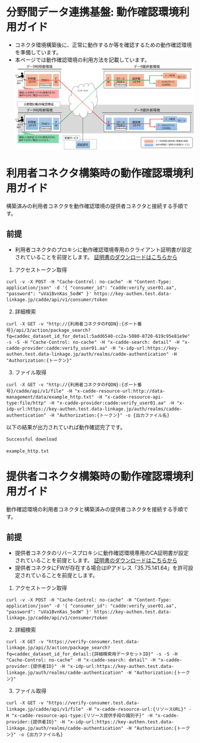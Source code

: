 # 分野間データ連携基盤: 動作確認環境利用ガイド
- コネクタ環境構築後に、正常に動作するか等を確認するための動作確認環境を準備しています。
- 本ページでは動作確認環境の利用方法を記載しています。
![Alt text](png/OperatonCheck.png?raw=true "Title")


# 利用者コネクタ構築時の動作確認環境利用ガイド

構築済みの利用者コネクタを動作確認環境の提供者コネクタと接続する手順です。

## 前提
- 利用者コネクタのプロキシに動作確認環境専用のクライアント証明書が設定されていることを前提とします。
  [証明書のダウンロードはこちらから](misc/OperationCheck/OperationCheckClientCertificate) 

1. アクセストークン取得

```
curl -v -X POST -H "Cache-Control: no-cache" -H "Content-Type: application/json" -d '{ "consumer_id": "cadde:verify_user01.aa", "password": "uVa1BvnKas_5odW" }' https://key-authen.test.data-linkage.jp/cadde/api/v1/consumer/token
```

2. 詳細検索


```
curl -X GET -v "http://{利用者コネクタのFQDN}:{ポート番号}/api/3/action/package_search?fq=caddec_dataset_id_for_detail:5add6540-cc2a-5080-8720-619c95e81e9e" -s -S -H "Cache-Control: no-cache" -H "x-cadde-search: detail" -H "x-cadde-provider:cadde:verify_user01.aa" -H "x-idp-url:https://key-authen.test.data-linkage.jp/auth/realms/cadde-authentication" -H "Authorization:{トークン}"
```

3. ファイル取得

```
curl -X GET -v "http://{利用者コネクタのFQDN}:{ポート番号}/cadde/api/v1/file" -H "x-cadde-resource-url:http://data-management/data/example_http.txt" -H "x-cadde-resource-api-type:file/http" -H "x-cadde-provider:cadde:verify_user01.aa" -H "x-idp-url:https://key-authen.test.data-linkage.jp/auth/realms/cadde-authentication" -H "Authorization:{トークン}" -o {出力ファイル名}
```

以下の結果が出力されていれば動作確認完了です。

```
Successful download

example_http.txt
```

# 提供者コネクタ構築時の動作確認環境利用ガイド

動作確認環境の利用者コネクタと構築済みの提供者コネクタを接続する手順です。

## 前提
- 提供者コネクタのリバースプロキシに動作確認環境専用のCA証明書が設定されていることを前提とします。
  [証明書のダウンロードはこちらから](misc/OperationCheck/OperationCheckClientCertificate) 
- 提供者コネクタにFWが存在する場合はIPアドレス「35.75.141.64」を許可設定されていることを前提とします。

1. アクセストークン取得

```
curl -v -X POST -H "Cache-Control: no-cache" -H "Content-Type: application/json" -d '{ "consumer_id": "cadde:verify_user01.aa", "password": "uVa1BvnKas_5odW" }' https://key-authen.test.data-linkage.jp/cadde/api/v1/consumer/token
```

2. 詳細検索

```
curl -X GET -v "https://verify-consumer.test.data-linkage.jp/api/3/action/package_search?fq=caddec_dataset_id_for_detail:{詳細検索用データセットID}" -s -S -H "Cache-Control: no-cache" -H "x-cadde-search: detail" -H "x-cadde-provider:{提供者ID}" -H "x-idp-url:https://key-authen.test.data-linkage.jp/auth/realms/cadde-authentication" -H "Authorization:{トークン}"
```


3. ファイル取得

```
curl -X GET -v "https://verify-consumer.test.data-linkage.jp/cadde/api/v1/file" -H "x-cadde-resource-url:{リソースURL}" -H "x-cadde-resource-api-type:{リソース提供手段の識別子}" -H "x-cadde-provider:{提供者ID}" -H "x-idp-url:https://key-authen.test.data-linkage.jp/auth/realms/cadde-authentication" -H "Authorization:{トークン}" -o {出力ファイル名}
```


